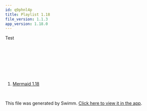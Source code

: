 ```yaml
---
id: q9phnl4p
title: Playlist 1.18
file_version: 1.1.3
app_version: 1.18.0
---
```


<!-- Intro - Do not remove this comment -->
Test

<br/>

<br/>

<br/>

<br/>

<br/>

<br/>

<!-- Steps - Do not remove this comment -->
1. [Mermaid 1.18](mermaid-118.3oxn9ns6.sw.md)


<br/>

This file was generated by Swimm. [Click here to view it in the app](https://swimm-web-app.web.app/repos/Z2l0aHViJTNBJTNBY3NoYXJwLXNoYXVsLXRlc3QlM0ElM0Fzd2ltbWlv/playlists/q9phnl4p).
